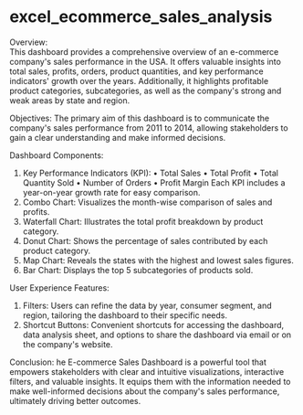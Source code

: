 # excel_ecommerce_sales_analysis

Overview:  
This dashboard provides a comprehensive overview of an e-commerce company's sales performance in the USA. It offers valuable insights into total sales, profits, orders, product quantities, and key performance indicators' growth over the years. Additionally, it highlights profitable product categories, subcategories, as well as the company's strong and weak areas by state and region.

Objectives: 
The primary aim of this dashboard is to communicate the company's sales performance from 2011 to 2014, allowing stakeholders to gain a clear understanding and make informed decisions.

Dashboard Components:
1. Key Performance Indicators (KPI):
•	Total Sales
•	Total Profit
•	Total Quantity Sold
•	Number of Orders
•	Profit Margin Each KPI includes a year-on-year growth rate for easy comparison.
2. Combo Chart: Visualizes the month-wise comparison of sales and profits.
3. Waterfall Chart: Illustrates the total profit breakdown by product category.
4. Donut Chart: Shows the percentage of sales contributed by each product category.
5. Map Chart: Reveals the states with the highest and lowest sales figures.
6. Bar Chart: Displays the top 5 subcategories of products sold.

User Experience Features:
1. Filters: Users can refine the data by year, consumer segment, and region, tailoring the dashboard to their specific needs.
2. Shortcut Buttons: Convenient shortcuts for accessing the dashboard, data analysis sheet, and options to share the dashboard via email or on the company's website.

Conclusion: 
he E-commerce Sales Dashboard is a powerful tool that empowers stakeholders with clear and intuitive visualizations, interactive filters, and valuable insights. It equips them with the information needed to make well-informed decisions about the company's sales performance, ultimately driving better outcomes.
